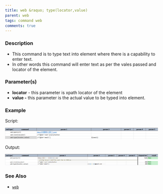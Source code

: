 ```yaml
---
title: web &raquo; type(locator,value)
parent: web
tags: command web
comments: true
---
```


### Description

*   This command is to type text into element where there is a capability to enter text.
*   In other words this command will enter text as per the vales passed and locator of the element.

### Parameter(s)

- **locator** - this parameter is xpath locator of the element
- **value -**  this parameter is the actual value to be typed into element.

### Example

Script:

![](image/type_01.png)

Output:

![](image/type_02.png)

### See Also

*    [`web`](index)